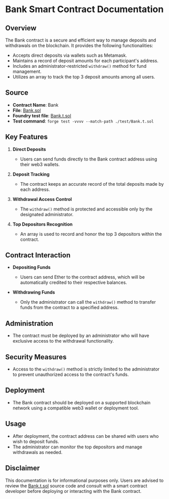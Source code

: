 # Bank Smart Contract Documentation

## Overview

The Bank contract is a secure and efficient way to manage deposits and withdrawals on the blockchain. It provides the following functionalities:

- Accepts direct deposits via wallets such as Metamask.
- Maintains a record of deposit amounts for each participant's address.
- Includes an administrator-restricted `withdraw()` method for fund management.
- Utilizes an array to track the top 3 deposit amounts among all users.

## Source

- **Contract Name**: Bank
- **File**: [Bank.sol](./src/Bank.sol)
- **Foundry test file**: [Bank.t.sol](./test/Bank.t.sol)
- **Test command**: `forge test -vvvv --match-path ./test/Bank.t.sol`

## Key Features

1. **Direct Deposits**

   - Users can send funds directly to the Bank contract address using their web3 wallets.

2. **Deposit Tracking**

   - The contract keeps an accurate record of the total deposits made by each address.

3. **Withdrawal Access Control**

   - The `withdraw()` method is protected and accessible only by the designated administrator.

4. **Top Depositors Recognition**
   - An array is used to record and honor the top 3 depositors within the contract.

## Contract Interaction

- **Depositing Funds**

  - Users can send Ether to the contract address, which will be automatically credited to their respective balances.

- **Withdrawing Funds**
  - Only the administrator can call the `withdraw()` method to transfer funds from the contract to a specified address.

## Administration

- The contract must be deployed by an administrator who will have exclusive access to the withdrawal functionality.

## Security Measures

- Access to the `withdraw()` method is strictly limited to the administrator to prevent unauthorized access to the contract's funds.

## Deployment

- The Bank contract should be deployed on a supported blockchain network using a compatible web3 wallet or deployment tool.

## Usage

- After deployment, the contract address can be shared with users who wish to deposit funds.
- The administrator can monitor the top depositors and manage withdrawals as needed.

## Disclaimer

This documentation is for informational purposes only. Users are advised to review the [Bank.t.sol](./src/Bank.sol) source code and consult with a smart contract developer before deploying or interacting with the Bank contract.

